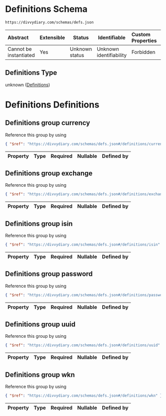 # Definitions Schema

```txt
https://divvydiary.com/schemas/defs.json
```

| Abstract               | Extensible | Status         | Identifiable            | Custom Properties | Additional Properties | Access Restrictions | Defined In                                                   |
| :--------------------- | ---------- | -------------- | ----------------------- | :---------------- | --------------------- | ------------------- | ------------------------------------------------------------ |
| Cannot be instantiated | Yes        | Unknown status | Unknown identifiability | Forbidden         | Allowed               | none                | [defs.json](../src/schemas/defs.json "open original schema") |

## Definitions Type

unknown ([Definitions](defs.md))

# Definitions Definitions

## Definitions group currency

Reference this group by using

```json
{ "$ref": "https://divvydiary.com/schemas/defs.json#/definitions/currency" }
```

| Property | Type | Required | Nullable | Defined by |
| :------- | ---- | -------- | -------- | :--------- |

## Definitions group exchange

Reference this group by using

```json
{ "$ref": "https://divvydiary.com/schemas/defs.json#/definitions/exchange" }
```

| Property | Type | Required | Nullable | Defined by |
| :------- | ---- | -------- | -------- | :--------- |

## Definitions group isin

Reference this group by using

```json
{ "$ref": "https://divvydiary.com/schemas/defs.json#/definitions/isin" }
```

| Property | Type | Required | Nullable | Defined by |
| :------- | ---- | -------- | -------- | :--------- |

## Definitions group password

Reference this group by using

```json
{ "$ref": "https://divvydiary.com/schemas/defs.json#/definitions/password" }
```

| Property | Type | Required | Nullable | Defined by |
| :------- | ---- | -------- | -------- | :--------- |

## Definitions group uuid

Reference this group by using

```json
{ "$ref": "https://divvydiary.com/schemas/defs.json#/definitions/uuid" }
```

| Property | Type | Required | Nullable | Defined by |
| :------- | ---- | -------- | -------- | :--------- |

## Definitions group wkn

Reference this group by using

```json
{ "$ref": "https://divvydiary.com/schemas/defs.json#/definitions/wkn" }
```

| Property | Type | Required | Nullable | Defined by |
| :------- | ---- | -------- | -------- | :--------- |
